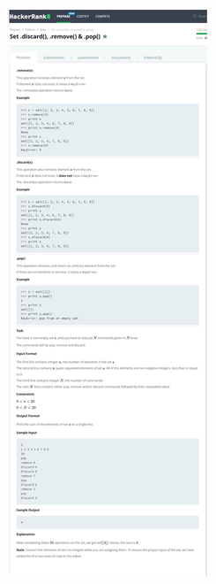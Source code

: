 ![img](<https://github.com/sp18-interns/chirag-intern/blob/main/23-May-2022/Set.discard()%2C%20.remove()%20%26%20.pop()/screencapture-hackerrank-challenges-py-set-discard-remove-pop-problem-2022-05-23-23_36_38.jpg>)

